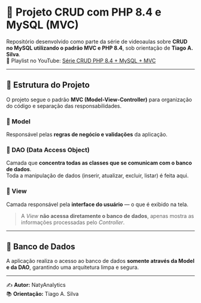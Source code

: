 # 📘 Projeto CRUD com PHP 8.4 e MySQL (MVC)

Repositório desenvolvido como parte da série de videoaulas sobre **CRUD no MySQL utilizando o padrão MVC e PHP 8.4**, sob orientação de **Tiago A. Silva**.  
🎥 Playlist no YouTube: [Série CRUD PHP 8.4 + MySQL + MVC](https://www.youtube.com/watch?v=4h6j3ODwsEw&list=PLHVpcBDJr5dmL-5tYqBmf_PxJrtrdAMT6)

---

## 🧠 Estrutura do Projeto

O projeto segue o padrão **MVC (Model-View-Controller)** para organização do código e separação das responsabilidades.

### 🔹 Model
Responsável pelas **regras de negócio e validações** da aplicação.

### 🔹 DAO (Data Access Object)
Camada que **concentra todas as classes que se comunicam com o banco de dados**.  
Toda a manipulação de dados (inserir, atualizar, excluir, listar) é feita aqui.

### 🔹 View
Camada responsável pela **interface do usuário** — o que é exibido na tela.  
> A *View* **não acessa diretamente o banco de dados**, apenas mostra as informações processadas pelo *Controller*.

---

## 💾 Banco de Dados
A aplicação realiza o acesso ao banco de dados **somente através da Model e da DAO**, garantindo uma arquitetura limpa e segura.

---

✍️ **Autor:** NatyAnalytics  
📚 **Orientação:** Tiago A. Silva